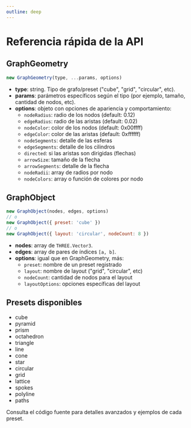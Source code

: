 ```yaml
---
outline: deep
---
```


# Referencia rápida de la API

## GraphGeometry

```js
new GraphGeometry(type, ...params, options)
```

- **type**: string. Tipo de grafo/preset ("cube", "grid", "circular", etc).
- **params**: parámetros específicos según el tipo (por ejemplo, tamaño, cantidad de nodos, etc).
- **options**: objeto con opciones de apariencia y comportamiento:
  - `nodeRadius`: radio de los nodos (default: 0.12)
  - `edgeRadius`: radio de las aristas (default: 0.02)
  - `nodeColor`: color de los nodos (default: 0x00ffff)
  - `edgeColor`: color de las aristas (default: 0xffffff)
  - `nodeSegments`: detalle de las esferas
  - `edgeSegments`: detalle de los cilindros
  - `directed`: si las aristas son dirigidas (flechas)
  - `arrowSize`: tamaño de la flecha
  - `arrowSegments`: detalle de la flecha
  - `nodeRadii`: array de radios por nodo
  - `nodeColors`: array o función de colores por nodo

## GraphObject

```js
new GraphObject(nodes, edges, options)
// o
new GraphObject({ preset: 'cube' })
// o
new GraphObject({ layout: 'circular', nodeCount: 8 })
```

- **nodes**: array de `THREE.Vector3`.
- **edges**: array de pares de índices `[a, b]`.
- **options**: igual que en GraphGeometry, más:
  - `preset`: nombre de un preset registrado
  - `layout`: nombre de layout ("grid", "circular", etc)
  - `nodeCount`: cantidad de nodos para el layout
  - `layoutOptions`: opciones específicas del layout

## Presets disponibles

- cube
- pyramid
- prism
- octahedron
- triangle
- line
- cone
- star
- circular
- grid
- lattice
- spokes
- polyline
- paths

Consulta el código fuente para detalles avanzados y ejemplos de cada preset.
